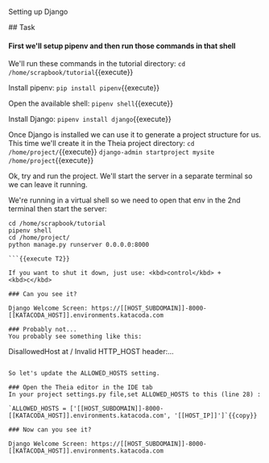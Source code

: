 Setting up Django

## Task

#### First we'll setup pipenv and then run those commands in that shell 

We'll run these commands in the tutorial directory:
`cd /home/scrapbook/tutorial`{{execute}}

Install pipenv:
`pip install pipenv`{{execute}}

Open the available shell:
`pipenv shell`{{execute}}

Install Django:
`pipenv install django`{{execute}}

Once Django is installed we can use it to generate a project structure for us.  This time we'll create it in the Theia project directory:
`cd /home/project/`{{execute}}
`django-admin startproject mysite /home/project`{{execute}}

Ok, try and run the project.  We'll start the server in a separate terminal so we can leave it running.

We're running in a virtual shell so we need to open that env in the 2nd terminal then start the server:
```
cd /home/scrapbook/tutorial
pipenv shell
cd /home/project/
python manage.py runserver 0.0.0.0:8000

```{{execute T2}}

If you want to shut it down, just use: <kbd>control</kbd> + <kbd>c</kbd>

### Can you see it?

Django Welcome Screen: https://[[HOST_SUBDOMAIN]]-8000-[[KATACODA_HOST]].environments.katacoda.com 

### Probably not...
You probably see something like this:
```
DisallowedHost at /
Invalid HTTP_HOST header:...
```

So let's update the ALLOWED_HOSTS setting.

### Open the Theia editor in the IDE tab
In your project settings.py file,set ALLOWED_HOSTS to this (line 28) :

`ALLOWED_HOSTS = ['[[HOST_SUBDOMAIN]]-8000-[[KATACODA_HOST]].environments.katacoda.com', '[[HOST_IP]]']`{{copy}}

### Now can you see it?

Django Welcome Screen: https://[[HOST_SUBDOMAIN]]-8000-[[KATACODA_HOST]].environments.katacoda.com 

